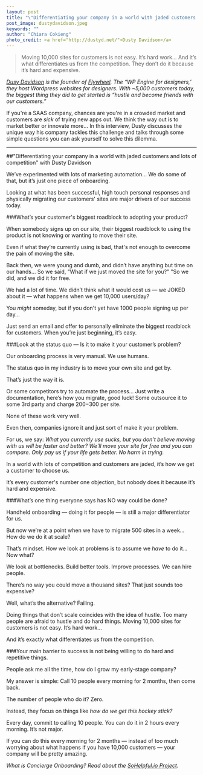```yaml
---
layout: post
title: "\"Differentiating your company in a world with jaded customers and lots of competition\" with Dusty Davidson"
post_image: dustydavidson.jpeg
keywords: ""
author: "Chiara Cokieng"
photo_credit: <a href="http://dustyd.net/">Dusty Davidson</a>
---
```


<!--One question I had - and just skip this if you don't know - is how long it takes Dusty to move a site. What do they actually have to do? -->

<!-- Answer is I don't know -->

>Moving 10,000 sites for customers is not easy. It’s hard work… And it’s what differentiates us from the competition. They don’t do it because it’s hard and expensive.

*[Dusy Davidson](http://dustyd.net/about/) is the founder of [Flywheel](https://getflywheel.com/). The “WP Engine for designers,’ they host Wordpress websites for designers. With ~5,000 customers today, the biggest thing they did to get started is “hustle and become friends with our customers.”*

<!--Sentence below is a bit awkward, I had to read it a few times. -->

If you're a SAAS company, chances are you're in a crowded market and customers are *sick* of trying new apps out. We think the way out is to market better or innovate more... In this interview, Dusty discusses the unique way his company tackles this challenge and talks through some simple questions you can ask yourself to solve this dilemma.

---

##"Differentiating your company in a world with jaded customers and lots of competition" with Dusty Davidson

We’ve experimented with lots of marketing automation… We  do some of that, but it’s just one piece of onboarding.

Looking at what has been successful, high touch personal responses and physically migrating our customers' sites are major drivers of our success today.


###What’s your customer's biggest roadblock to adopting your product?

<!--roadblock to ... adopting your product? -->

When somebody signs up on our site, their biggest roadblock to using the product is not knowing or wanting to move their site.

Even if what they’re currently using is bad, that's not enough to overcome the pain of moving the site.

Back then, we were young and dumb, and didn’t have anything but time on our hands… So we said, “What if we just moved the site for you?" "So we did, and we did it for free.

We had a lot of time. We didn’t think what it would cost us — we JOKED about it — what happens when we get 10,000 users/day?

You *might* someday, but if you don't yet have 1000 people signing up per day...

Just send an email and offer to personally eliminate the biggest roadblock for customers. When you’re just beginning, it’s easy.

###Look at the status quo — Is it to make it your customer’s problem?

Our onboarding process is very manual. We use humans.

The status quo in my industry is to move your own site and get by.

That’s just the way it is.

Or some competitors try to automate the process… Just write a documentation, here’s how you migrate, good luck! Some outsource it to some 3rd party and charge $200-$300 per site.

None of these work very well.

Even then, companies ignore it and just sort of make it your problem.

For us, we say: *What you currently use sucks, but you don’t believe moving with us will be faster and better? We'll move your site for free and you can compare. Only pay us if your life gets better. No harm in trying.*

In a world with lots of competition and customers are jaded, it’s how we get a customer to choose us.

It’s every customer's number one objection, but nobody does it because it’s hard and expensive.

###What’s one thing everyone says has NO way could be done?

Handheld onboarding — doing it for people — is still a major differentiator for us.

But now we’re at a point when we have to migrate 500 sites in a week… How do we do it at scale?

That’s mindset. How we look at problems is to assume we *have* to do it… Now what?

We look at bottlenecks. Build better tools. Improve processes. We can hire people.

There’s no way you could move a thousand sites? That just sounds too expensive?

Well, what’s the alternative? Failing.

Doing things that don’t scale coincides with the idea of hustle. Too many people are afraid to hustle and do hard things. Moving 10,000 sites for customers is not easy. It’s hard work…

And it’s exactly what differentiates us from the competition.

###Your main barrier to success is not being willing to do hard and repetitive things.

People ask me all the time, how do I grow my early-stage company?

My answer is simple: Call 10 people every morning for 2 months, then come back.

The number of people who do it? Zero.

Instead, they focus on things like *how do we get this hockey stick?*

Every day, commit to calling 10 people. You can do it in 2 hours every morning. It’s not major.

If you can do this every morning for 2 months — instead of too much worrying about what happens if you have 10,000 customers — your company will be pretty amazing.

*What is Concierge Onboarding? Read about the <a href="http://blog.sohelpful.io/sohelpfulio/index.html">SoHelpful.io Project</a>.*